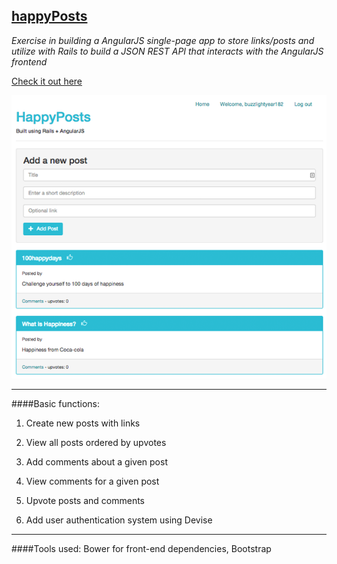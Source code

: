## [happyPosts](https://happy-posts.herokuapp.com/)
*Exercise in building a AngularJS single-page app to store links/posts and utilize with Rails to build a JSON REST API that interacts with the AngularJS frontend*

[Check it out here](https://happy-posts.herokuapp.com/)

[![screenshot](https://github.com/buzzlightyear182/happyPosts-rails/blob/master/screenshot.png)](https://happy-posts.herokuapp.com/)

-------------------
####Basic functions:

1. Create new posts with links

2. View all posts ordered by upvotes

3. Add comments about a given post

4. View comments for a given post

5. Upvote posts and comments

6. Add user authentication system using Devise

-----------------------
####Tools used:
Bower for front-end dependencies, Bootstrap
